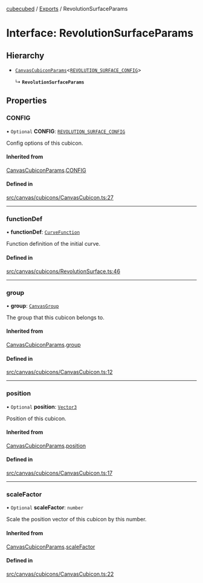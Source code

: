 [cubecubed](/reference/README.md) / [Exports](/reference/modules.md) / RevolutionSurfaceParams

# Interface: RevolutionSurfaceParams

## Hierarchy

- [`CanvasCubiconParams`](/reference/interfaces/CanvasCubiconParams.md)<[`REVOLUTION_SURFACE_CONFIG`](/reference/interfaces/REVOLUTION_SURFACE_CONFIG.md)\>

  ↳ **`RevolutionSurfaceParams`**

## Properties

### CONFIG

• `Optional` **CONFIG**: [`REVOLUTION_SURFACE_CONFIG`](/reference/interfaces/REVOLUTION_SURFACE_CONFIG.md)

Config options of this cubicon.

#### Inherited from

[CanvasCubiconParams](/reference/interfaces/CanvasCubiconParams.md).[CONFIG](/reference/interfaces/CanvasCubiconParams.md#config)

#### Defined in

[src/canvas/cubicons/CanvasCubicon.ts:27](https://github.com/imaphatduc/cubecubed/blob/ffe94b1/src/canvas/cubicons/CanvasCubicon.ts#L27)

___

### functionDef

• **functionDef**: [`CurveFunction`](/reference/types/CurveFunction.md)

Function definition of the initial curve.

#### Defined in

[src/canvas/cubicons/RevolutionSurface.ts:46](https://github.com/imaphatduc/cubecubed/blob/ffe94b1/src/canvas/cubicons/RevolutionSurface.ts#L46)

___

### group

• **group**: [`CanvasGroup`](/reference/classes/CanvasGroup.md)

The group that this cubicon belongs to.

#### Inherited from

[CanvasCubiconParams](/reference/interfaces/CanvasCubiconParams.md).[group](/reference/interfaces/CanvasCubiconParams.md#group)

#### Defined in

[src/canvas/cubicons/CanvasCubicon.ts:12](https://github.com/imaphatduc/cubecubed/blob/ffe94b1/src/canvas/cubicons/CanvasCubicon.ts#L12)

___

### position

• `Optional` **position**: [`Vector3`](/reference/classes/Vector3.md)

Position of this cubicon.

#### Inherited from

[CanvasCubiconParams](/reference/interfaces/CanvasCubiconParams.md).[position](/reference/interfaces/CanvasCubiconParams.md#position)

#### Defined in

[src/canvas/cubicons/CanvasCubicon.ts:17](https://github.com/imaphatduc/cubecubed/blob/ffe94b1/src/canvas/cubicons/CanvasCubicon.ts#L17)

___

### scaleFactor

• `Optional` **scaleFactor**: `number`

Scale the position vector of this cubicon by this number.

#### Inherited from

[CanvasCubiconParams](/reference/interfaces/CanvasCubiconParams.md).[scaleFactor](/reference/interfaces/CanvasCubiconParams.md#scalefactor)

#### Defined in

[src/canvas/cubicons/CanvasCubicon.ts:22](https://github.com/imaphatduc/cubecubed/blob/ffe94b1/src/canvas/cubicons/CanvasCubicon.ts#L22)
